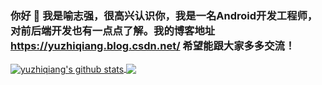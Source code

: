 ### 你好 👋  我是喻志强，很高兴认识你，我是一名Android开发工程师，对前后端开发也有一点点了解。我的博客地址 https://yuzhiqiang.blog.csdn.net/ 希望能跟大家多多交流！


<a href="https://github.com/yuzhiqiang1993">
  <img align="center" src="https://github-readme-stats.vercel.app/api?username=yuzhiqiang1993&count_private=true" alt="yuzhiqiang's github stats" />
</a>
<a href="https://yuzhiqiang.blog.csdn.net/">

  <img align="center" src="https://github-readme-stats.vercel.app/api/top-langs/?username=yuzhiqiang1993" />
</a>


